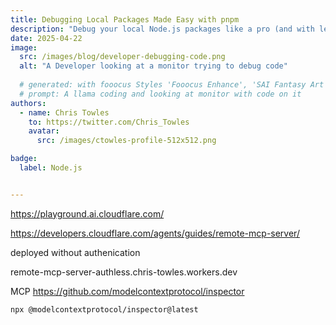 ```yaml
---
title: Debugging Local Packages Made Easy with pnpm
description: "Debug your local Node.js packages like a pro (and with less pain) using pnpm link."
date: 2025-04-22
image:
  src: /images/blog/developer-debugging-code.png
  alt: "A Developer looking at a monitor trying to debug code"
 
  # generated: with fooocus Styles 'Fooocus Enhance', 'SAI Fantasy Art', 'SAI Comic Book'
  # prompt: A llama coding and looking at monitor with code on it
authors:
  - name: Chris Towles
    to: https://twitter.com/Chris_Towles
    avatar:
      src: /images/ctowles-profile-512x512.png

badge:
  label: Node.js


---
```

https://playground.ai.cloudflare.com/

https://developers.cloudflare.com/agents/guides/remote-mcp-server/


deployed without authenication


remote-mcp-server-authless.chris-towles.workers.dev


MCP https://github.com/modelcontextprotocol/inspector


```
npx @modelcontextprotocol/inspector@latest
```

